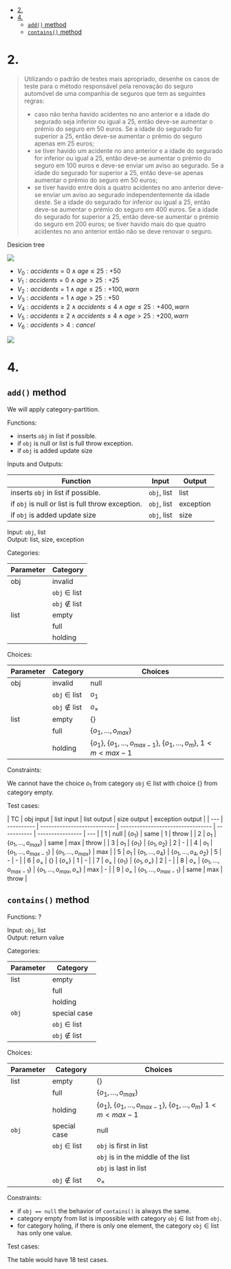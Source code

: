 

<!-- toc -->

- [2.](#2)
- [4.](#4)
  * [`add()` method](#add-method)
  * [`contains()` method](#contains-method)

<!-- tocstop -->

# 2.

> Utilizando o padrão de testes mais apropriado, desenhe os casos de teste para o método responsável pela renovação do seguro automóvel de uma companhia de seguros que tem as seguintes regras:
>
> - caso não tenha havido acidentes no ano anterior e a idade do segurado seja inferior ou igual a 25, então deve-se aumentar o prémio do seguro em 50 euros. Se a idade do segurado for superior a 25, então deve-se aumentar o prémio do seguro apenas em 25 euros;
> - se tiver havido um acidente no ano anterior e a idade do segurado for inferior ou igual a 25, então deve-se aumentar o prémio do seguro em 100 euros e deve-se enviar um aviso ao segurado. Se a idade do segurado for superior a 25, então deve-se apenas aumentar o prémio do seguro em 50 euros;
> - se tiver havido entre dois a quatro acidentes no ano anterior deve-se enviar um aviso ao segurado independentemente da idade deste. Se a idade do segurado for inferior ou igual a 25, então deve-se aumentar o prémio do seguro em 400 euros. Se a idade do segurado for superior a 25, então deve-se aumentar o prémio do seguro em 200 euros;
>   se tiver havido mais do que quatro acidentes no ano anterior então não se deve renovar o seguro.

Desicion tree

<img src="3 - Ex 2 Decision model.jpg">

- $V_0 : accidents = 0 \wedge age \leq 25 : +50$
- $V_1 : accidents = 0 \wedge age > 25 : +25$
- $V_2 : accidents = 1 \wedge age \leq 25 : +100, warn$
- $V_3 : accidents = 1 \wedge age > 25 : +50$
- $V_4 : accidents \geq 2 \wedge accidents \leq 4 \wedge age \leq 25 : +400, warn$
- $V_5 : accidents \geq 2 \wedge accidents \leq 4 \wedge age > 25 : +200, warn$
- $V_6 : accidents > 4 : cancel$

<img src="3 - Ex 2 Domain model.png">

# 4.

## `add()` method

We will apply category-partition.

Functions:

- inserts `obj` in list if possible.
- if `obj` is null or list is full throw exception.
- if `obj` is added update size

Inputs and Outputs:

| Function                                          | Input       | Output    |
| ------------------------------------------------- | ----------- | --------- |
| inserts `obj` in list if possible.                | `obj`, list | list      |
| if `obj` is null or list is full throw exception. | `obj`, list | exception |
| if `obj` is added update size                     | `obj`, list | size      |

Input: `obj`, list<br>
Output: list, size, exception

Categories:

| Parameter | Category            |
| --------- | ------------------- |
| obj       | invalid             |
|           | `obj` $\in$ list    |
|           | `obj` $\notin$ list |
| list      | empty               |
|           | full                |
|           | holding             |

Choices:

| Parameter | Category            | Choices                                                                      |
| --------- | ------------------- | ---------------------------------------------------------------------------- |
| obj       | invalid             | null                                                                         |
|           | `obj` $\in$ list    | $o_1$                                                                        |
|           | `obj` $\notin$ list | $o_\times$                                                                   |
| list      | empty               | {}                                                                           |
|           | full                | {$o_1, \dots, o_{max}$}                                                      |
|           | holding             | {$o_1$}, {$o_1, \dots, o_{max - 1}$}, {$o_1, \dots, o_m$}, $1 < m < max - 1$ |

Constraints:

We cannot have the choice $o_1$ from category `obj` $\in$ list with choice {} from category empty.

Test cases:

| TC  | obj input  | list input                  | list output                       | size output | exception output |
| --- | ---------- | --------------------------- | --------------------------------- | ----------- | ---------------- | --- |
| 1   | null       | {$o_1$}                     | same                              | 1           | throw            |
| 2   | $o_1$      | {$o_1, \dots, o_{max}$}     | same                              | max         | throw            |
| 3   | $o_1$      | {$o_1$}                     | {$o_1, o_2$}                      | 2           | -                |
| 4   | $o_1$      | {$o_1, \dots, o_{max - 1}$} | {$o_1, \dots, o_{max}$}           | max         |
| 5   | $o_1$      | {$o_1, \dots, o_4$}         | {$o_1, \dots, o_4, o_2$}          | 5           | -                | -   |
| 6   | $o_\times$ | {}                          | {$o_\times$}                      | 1           | -                |
| 7   | $o_\times$ | {$o_1$}                     | {$o_1, o_\times$}                 | 2           | -                |
| 8   | $o_\times$ | {$o_1, \dots, o_{max - 1}$} | {$o_1, \dots, o_{max}, o_\times$} | max         | -                |
| 9   | $o_\times$ | {$o_1, \dots, o_{max - 1}$} | same                              | max         | throw            |

## `contains()` method

Functions:
?

Input: `obj`, list<br>
Output: return value

Categories:

| Parameter | Category            |
| --------- | ------------------- |
| list      | empty               |
|           | full                |
|           | holding             |
| `obj`     | special case        |
|           | `obj` $\in$ list    |
|           | `obj` $\notin$ list |

Choices:

| Parameter | Category            | Choices                                                                     |
| --------- | ------------------- | --------------------------------------------------------------------------- |
| list      | empty               | {}                                                                          |
|           | full                | {$o_1, \dots, o_{max}$}                                                     |
|           | holding             | {$o_1$}, {$o_1, \dots, o_{max - 1}$}, {$o_1, \dots, o_m$} $1 < m < max - 1$ |
| `obj`     | special case        | null                                                                        |
|           | `obj` $\in$ list    | `obj` is first in list                                                      |
|           |                     | `obj` is in the middle of the list                                          |
|           |                     | `obj` is last in list                                                       |
|           | `obj` $\notin$ list | $o_\times$                                                                  |

Constraints:

- if `obj == null` the behavior of `contains()` is always the same.
- category empty from list is impossible with category `obj` $\in$ list from `obj`.
- for category holing, if there is only one element, the category `obj` $\in$ list has only one value.

Test cases:

The table would have 18 test cases.
